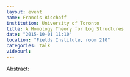 ```yaml
---
layout: event
name: Francis Bischoff
institution: University of Toronto
title: A Homology Theory for Log Structures
date: "2015-10-01 11:10"
location: "Fields Institute, room 210"
categories: talk
videourl:
---
```

Abstract: 
